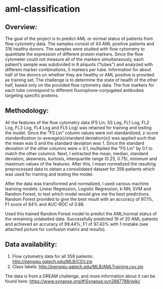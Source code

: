 # aml-classification

## Overview:
The goal of the project is to predict AML or normal status of patients from flow cytometry data. The samples consist of 43 AML positive patients and 316 healthy donors. The samples were studied with flow cytometry to quantitate the expression of different protein markers. Since the flow cytometer could not measure all of the markers simultaneously, each patient’s sample was subdivided in 8 aliquots (“tubes”) and analyzed with different marker combinations, 5 markers per tube. Information for about half of the donors on whether they are healthy or AML positive is provided as training set. The challenge is to determine the state of health of the other half, based only on the provided flow cytometry data. The five markers for each tube correspond to different fluorophore-conjugated antibodies targeting specific proteins.

## Methodology:
All the features of the flow cytometry data (FS Lin, SS Log, FL1 Log, FL2 Log, FL3 Log, FL4 Log and FL5 Log) was retained for training and testing the model. Since  the  "FS  Lin"  column values  were  not  standardized, z-score standardization (x-average(x)/standard deviation(x)) was applied such that the mean was 0 and the standard deviation was 1. Since the standard deviation of the other columns were ≈ 0.1, multiplied the "FS Lin" by 0.1 to match the other columns. Next, I extracted the mean, median, standard deviation, skewness, kurtosis, interquartile range (0.25, 0.75), minimum and maximum values of the features. After this, I mean  normalized the resulting preprocessed data to obtain a consolidated dataset for 359 patients which was used for training and testing the model.<br/>

After the data was transformed and normalized, I used various machine learning models: Linear Regression, Logistic Regression, k-NN, SVM and Random Forest, to test which model would give me the best predictions. Random Forest provided to give the best result with an accuracy of 97.1%, F1 score of 84% and AUC-ROC of 0.88.<br/>

Used this trained Random Forest model to predict the AML/normal status of the remaining unlabelled data. Successfully predicted 19 of 20 AML patients and achieved an accuracy of 99.44%, F1 of 97.43% with 1 mistake (see attached picture for confusion matrix and results).

## Data availability:
1. Flow cytometry data for all 359 patients: http://pengqiu.gatech.edu/MLB/CSV.zip
2. Class labels: http://pengqiu.gatech.edu/MLB/AMLTraining.csv.zip

The data is from a DREAM challenge, and more information about it can be found here: https://www.synapse.org/#!Synapse:syn2887788/wiki/
